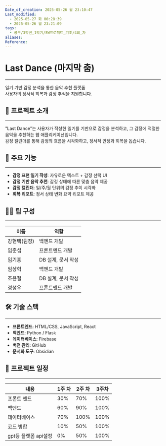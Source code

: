 ```yaml
---
Date_of_creation: 2025-05-26 월 23:10:47
Last_modified:
  - 2025-05-27 화 00:28:39
  - 2025-05-26 월 23:21:09
tags:
  - 공부/3학년_1학기/SW프로젝트_기초/4회_차
aliases: 
Reference: 
---
```

# Last Dance (마지막 춤)
---
일기 기반 감정 분석을 통한 음악 추천 플랫폼  
사용자의 정서적 회복과 감정 추적을 지원합니다.

## 📌 프로젝트 소개
---
"Last Dance"는 사용자가 작성한 일기를 기반으로 감정을 분석하고, 그 감정에 적절한 음악을 추천하는 웹 애플리케이션입니다.  
감정 캘린더를 통해 감정의 흐름을 시각화하고, 정서적 안정과 회복을 돕습니다.

## 🎯 주요 기능
---
- **감정 표현 일기 작성**: 자유로운 텍스트 + 감정 선택 UI
- **감정 기반 음악 추천**: 감정 상태에 따른 맞춤 음악 제공
- **감정 캘린더**: 일/주/월 단위의 감정 추이 시각화
- **회복 리포트**: 정서 상태 변화 요약 리포트 제공

## 🧑‍💻 팀 구성
---

| 이름      | 역할           |
| ------- | ------------ |
| 강현택(팀장) | 백엔드 개발       |
| 임준섭     | 프론트엔드 개발     |
| 임기홍     | DB 설계, 문서 작성 |
| 임상혁     | 백엔드 개발       |
| 조윤철     | DB 설계, 문서 작성 |
| 정성우     | 프론트엔드 개발     |

## 🛠️ 기술 스택
---
- **프론트엔드**: HTML/CSS, JavaScript, React
- **백엔드**: Python / Flask
- **데이터베이스**: Firebase
- **버전 관리**: GitHub
- **문서화 도구**: Obsidian

## 📅 프로젝트 일정
---

| 내용                 | 1주 차 | 2주 차 | 3주차 |
| -------------------- | ------ | ------ | ----- |
| 프론트 엔드          | 30%    | 70%    | 100%  |
| 백엔드               | 60%    | 90%    | 100%  |
| 데이터베이스         | 70%    | 100%   | 100%  |
| 코드 병합            | 10%    | 50%    | 100%  |
| gpt등 플랫폼 api설정 | 0%     | 50%    | 100%  |
